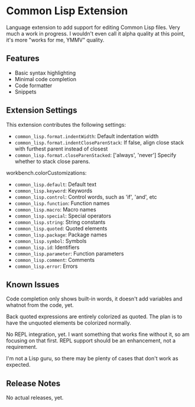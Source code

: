 # Common Lisp Extension

Language extension to add support for editing Common Lisp files. Very much a work in progress. I wouldn't even call it alpha quality at this point, it's more "works for me, YMMV" quality.

## Features

* Basic syntax highlighting
* Minimal code completion
* Code formatter
* Snippets

## Extension Settings

This extension contributes the following settings:

* `common_lisp.format.indentWidth`: Default indentation width
* `common_lisp.format.indentCloseParenStack`: If false, align close stack with furthest parent instead of closest
* `common_lisp.format.closeParenStacked`: ['always', 'never'] Specify whether to stack close parens.

workbench.colorCustomizations:
* `common_lisp.default`: Default text
* `common_lisp.keyword`: Keywords
* `common_lisp.control`: Control words, such as 'if', 'and', etc
* `common_lisp.function`: Function names
* `common_lisp.macro`: Macro names
* `common_lisp.special`: Special operators
* `common_lisp.string`: String constants
* `common_lisp.quoted`: Quoted elements
* `common_lisp.package`: Package names
* `common_lisp.symbol`: Symbols
* `common_lisp.id`: Identifiers
* `common_lisp.parameter`: Function parameters
* `common_lisp.comment`: Comments
* `common_lisp.error`: Errors

## Known Issues

Code completion only shows built-in words, it doesn't add variables and whatnot from the code, yet.

Back quoted expressions are entirely colorized as quoted. The plan is to have the unquoted elements be colorized normally.

No REPL integration, yet. I want something that works fine without it, so am focusing on that first. REPL support should be an enhancement, not a requirement.

I'm not a Lisp guru, so there may be plenty of cases that don't work as expected.

## Release Notes

No actual releases, yet.
